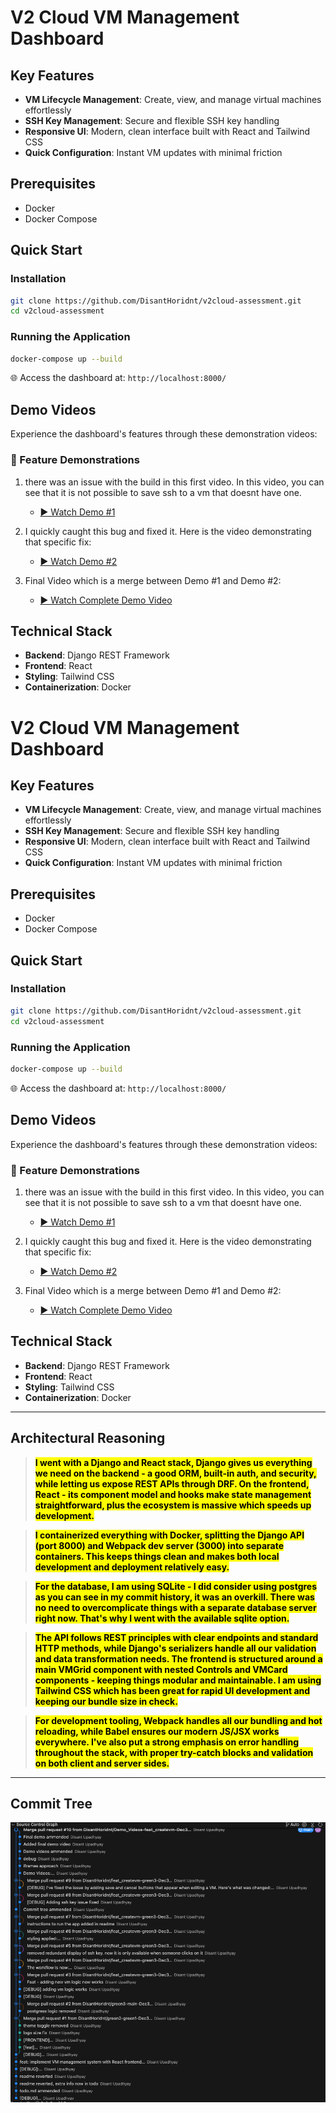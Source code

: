 # V2 Cloud VM Management Dashboard

## Key Features

- **VM Lifecycle Management**: Create, view, and manage virtual machines effortlessly
- **SSH Key Management**: Secure and flexible SSH key handling
- **Responsive UI**: Modern, clean interface built with React and Tailwind CSS
- **Quick Configuration**: Instant VM updates with minimal friction

## Prerequisites

- Docker
- Docker Compose

## Quick Start

### Installation

```bash
git clone https://github.com/DisantHoridnt/v2cloud-assessment.git
cd v2cloud-assessment
```

### Running the Application

```bash
docker-compose up --build
```

🌐 Access the dashboard at: `http://localhost:8000/`

## Demo Videos

Experience the dashboard's features through these demonstration videos:

### 🎥 Feature Demonstrations

1. there was an issue with the build in this first video. In this video, you can see that it is not possible to save ssh to a vm that doesnt have one.
    - [▶️ Watch Demo #1](https://drive.google.com/file/d/13FTynGnsIHh9Xae0-B7pfDmMUNolCdm-/preview)

2. I quickly caught this bug and fixed it. Here is the video demonstrating that specific fix:
    - [▶️ Watch Demo #2](https://drive.google.com/file/d/1C1RLCj49lDl9be0soLVdt1C2ZNKqxWlm/preview)

3. Final Video which is a merge between Demo #1 and Demo #2:
    - [▶️ Watch Complete Demo Video](https://drive.google.com/file/d/1WvUxnowj6lLEjjC6eOJAKITI0iw51T2d/preview)    

## Technical Stack

- **Backend**: Django REST Framework
- **Frontend**: React
- **Styling**: Tailwind CSS
- **Containerization**: Docker

# V2 Cloud VM Management Dashboard

## Key Features

- **VM Lifecycle Management**: Create, view, and manage virtual machines effortlessly
- **SSH Key Management**: Secure and flexible SSH key handling
- **Responsive UI**: Modern, clean interface built with React and Tailwind CSS
- **Quick Configuration**: Instant VM updates with minimal friction

## Prerequisites

- Docker
- Docker Compose

## Quick Start

### Installation

```bash
git clone https://github.com/DisantHoridnt/v2cloud-assessment.git
cd v2cloud-assessment
```

### Running the Application

```bash
docker-compose up --build
```

🌐 Access the dashboard at: `http://localhost:8000/`

## Demo Videos

Experience the dashboard's features through these demonstration videos:

### 🎥 Feature Demonstrations

1. there was an issue with the build in this first video. In this video, you can see that it is not possible to save ssh to a vm that doesnt have one.
    - [▶️ Watch Demo #1](https://drive.google.com/file/d/13FTynGnsIHh9Xae0-B7pfDmMUNolCdm-/preview)

2. I quickly caught this bug and fixed it. Here is the video demonstrating that specific fix:
    - [▶️ Watch Demo #2](https://drive.google.com/file/d/1C1RLCj49lDl9be0soLVdt1C2ZNKqxWlm/preview)

3. Final Video which is a merge between Demo #1 and Demo #2:
    - [▶️ Watch Complete Demo Video](https://drive.google.com/file/d/1WvUxnowj6lLEjjC6eOJAKITI0iw51T2d/preview)    

## Technical Stack

- **Backend**: Django REST Framework
- **Frontend**: React
- **Styling**: Tailwind CSS
- **Containerization**: Docker

***

## Architectural Reasoning

> <strong><mark>I went with a Django and React stack, Django gives us everything we need on the backend - a good ORM, built-in auth, and security, while letting us expose REST APIs through DRF.
On the frontend, React - its component model and hooks make state management straightforward, plus the ecosystem is massive which speeds up development.</mark></strong>

> <strong><mark>I containerized everything with Docker, splitting the Django API (port 8000) and Webpack dev server (3000) into separate containers. This keeps things clean and makes both local development and deployment relatively easy.</mark></strong>

> <strong><mark>For the database, I am using SQLite - I did consider using postgres as you can see in my commit history, it was an overkill. There was no need to overcomplicate things with a separate database server right now. That's why I went with the available sqlite option.</mark></strong>

> <strong><mark>The API follows REST principles with clear endpoints and standard HTTP methods, while Django's serializers handle all our validation and data transformation needs.
The frontend is structured around a main VMGrid component with nested Controls and VMCard components - keeping things modular and maintainable.
I am using Tailwind CSS which has been great for rapid UI development and keeping our bundle size in check.</mark></strong>

> <strong><mark>For development tooling, Webpack handles all our bundling and hot reloading, while Babel ensures our modern JS/JSX works everywhere. I've also put a strong emphasis on error handling throughout the stack, with proper try-catch blocks and validation on both client and server sides.</mark> </strong>

---

## Commit Tree
![Commit Tree Visualization](images/commitTree1.png)
